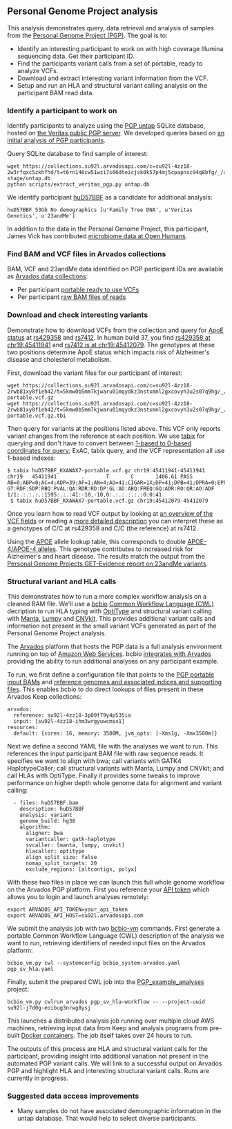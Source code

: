 ## Personal Genome Project analysis

This analysis demonstrates query, data retrieval and analysis of samples from
the [Personal Genome Project (PGP)](http://www.personalgenomes.org/us). The goal
is to:

- Identify an interesting participant to work on with high coverage Illumina
  sequencing data. Get their participant ID.
- Find the participants variant calls from a set of portable, ready to analyze
  VCFs.
- Download and extract interesting variant information from the VCF.
- Setup and run an HLA and structural variant calling analysis on the
  participant BAM read data.

### Identify a participant to work on

Identify participants to analyze using the [PGP untap](https://github.com/abeconnelly/untap)
SQLite database, hosted on [the Veritas public PGP
server](https://collections.su92l.arvadosapi.com/c=2210f7ee07fc1c8b926e5db28eff9635-3284/_/html/index.html?disposition=inline).
We developed queries based on [an initial analysis of PGP participants](https://github.com/swzCuroverse/PGPGraphics).

Query SQLite database to find sample of interest:

    wget https://collections.su92l.arvadosapi.com/c=su92l-4zz18-2w3rfqxc5zkhfhd/t=t6rn146cw51wzi7s66dteicjsk0k57p4mj5cpapnsc94q8bfg/_/arv-stage/untap.db
    python scripts/extract_veritas_pgp.py untap.db

We identify participant [huD57BBF](https://my.pgp-hms.org/profile/huD57BBF) as
a candidate for additional analysis:

    huD57BBF 53Gb No demographics [u'Family Tree DNA', u'Veritas Genetics', u'23andMe']

In addition to the data in the Personal Genome Project, this participant, James
Vick has contributed [microbiome data at Open Humans](https://www.openhumans.org/member/jameslvick/).

### Find BAM and VCF files in Arvados collections

BAM, VCF and 23andMe data identified on PGP participant IDs are available
as [Arvados data
collections](https://workbench.su92l.arvadosapi.com/projects/su92l-j7d0g-nsjiqjm7jne7zgr?#Data_collections):

- Per participant [portable ready to use VCFs](https://workbench.su92l.arvadosapi.com/collections/su92l-4zz18-2rwb81xy8f1eh42)
- Per participant [raw BAM files of reads](https://workbench.su92l.arvadosapi.com/collections/su92l-4zz18-1rqqi0kpkfmfite)

### Download and check interesting variants

Demonstrate how to download VCFs from the collection and query for
[ApoE status](https://www.snpedia.com/index.php/APOE) at
[rs429358](https://www.snpedia.com/index.php/Rs429358)
and [rs7412](https://www.snpedia.com/index.php/Rs7412).
In human build 37, you find [rs429358 at chr19:45411941](http://gnomad.broadinstitute.org/variant/19-45411941-T-C)
and [rs7412 is at chr19:45412079](http://gnomad.broadinstitute.org/variant/19-45412079-C-T).
The genotypes at these two positions determine ApoE
status which impacts risk of Alzheimer's disease and cholesterol metabolism.

First, download the variant files for our participant of interest:

    wget https://collections.su92l.arvadosapi.com/c=su92l-4zz18-2rwb81xy8f1eh42/t=5kmw0b5mm7kjwaru01mqydkz3nstxmnl2gxcovyh3u2s07q9hg/_/huD57BBF_KXAWAX7-portable.vcf.gz
    wget https://collections.su92l.arvadosapi.com/c=su92l-4zz18-2rwb81xy8f1eh42/t=5kmw0b5mm7kjwaru01mqydkz3nstxmnl2gxcovyh3u2s07q9hg/_/huD57BBF_KXAWAX7-portable.vcf.gz.tbi

Then query for variants at the positions listed above. This VCF only reports
variant changes from the reference at each position. We use
[tabix](http://www.htslib.org/doc/tabix.html) for querying and don't have to
convert between [1-based to 0-based coordinates for
query](https://www.biostars.org/p/6373/); ExAC, tabix query, and the VCF
representation all use 1-based indexes:

    $ tabix huD57BBF_KXAWAX7-portable.vcf.gz chr19:45411941-45411941
    chr19   45411941        .       T       C       1406.61 PASS    AB=0;ABP=0;AC=4;ADP=39;AF=1;AN=4;AO=41;CIGAR=1X;DP=41;DPB=41;DPRA=0;EPP=4.33437;EPPR=0;GTI=0;HET=0;HOM=1;LEN=1;MEANALT=1;MQM=60;MQMR=0;NC=0;NS=1;NUMALT=1;ODDS=61.4432;PAIRED=1;PAIREDR=0;PAO=0;PQA=0;PQR=0;PRO=0;QA=1595;QR=0;RO=0;RPP=3.06326;RPPR=0;RUN=1;SAF=25;SAP=7.30028;SAR=16;SF=0,1;SRF=0;SRP=0;SRR=0;TYPE=snp;WT=0        GT:RDF:SDP:RBQ:PVAL:QA:RDR:RD:DP:GL:AD:ABQ:FREQ:GQ:ADR:RO:QR:AO:ADF     1/1:.:.:.:.:1595:.:.:41:-10,-10,0:.:.:.:.:.:0:0:41
     $ tabix huD57BBF_KXAWAX7-portable.vcf.gz chr19:45412079-45412079

Once you learn how to read VCF output by looking at [an overview of
the VCF fields](http://vcftools.sourceforge.net/VCF-poster.pdf) or reading a [more
detailed
description](https://software.broadinstitute.org/gatk/documentation/article.php?id=1268)
you can interpret these as a genotypes of C/C at rs429358 and C/C (the
reference) at rs7412.

Using the [APOE](https://www.snpedia.com/index.php/APOE) allele lookup table,
this corresponds to double [APOE-4/APOE-4
alleles](https://www.snpedia.com/index.php/Gs216). This genotype contributes to increased
risk for Alzheimer's and heart disease. The results match the output from
the [Personal Genome Projects GET-Evidence report on 23andMe variants](https://collections.su92l.arvadosapi.com/collections/ae064afa8f4c83d9386da907d741b385+2096/get-evidence-report.html).

### Structural variant and HLA calls

This demonstrates how to run a more complex workflow analysis on a cleaned BAM
file. We'll use a [bcbio](http://bcb.io/) [Common Workflow
Language (CWL)](http://www.commonwl.org/) decription to run HLA typing with
[OptiType](https://github.com/FRED-2/OptiType) and structural variant calling with
[Manta](https://github.com/Illumina/manta), [Lumpy](https://github.com/arq5x/lumpy-sv)
and [CNVkit](http://cnvkit.readthedocs.io/en/stable/). This provides additional variant
calls and information not present in the small variant VCFs generated as part of
the Personal Genome Project analysis.

The [Arvados](https://arvados.org/) platform that hosts the PGP data is a full
analysis environment running on top of
[Amazon Web Services](https://aws.amazon.com/).
bcbio [integrates with Arvados](http://bcbio-nextgen.readthedocs.io/en/latest/contents/cwl.html#running-bcbio-cwl-on-arvados)
providing the ability to run additional analyses on any participant example.

To run, we first define a configuration file that points to the
[PGP portable input BAMs](https://workbench.su92l.arvadosapi.com/collections/su92l-4zz18-ihm3wrgyuwcmsx1)
and [reference genomes and associated indices and supporting files](https://workbench.su92l.arvadosapi.com/collections/su92l-4zz18-3p00f79y4p535ia).
This enables bcbio to do direct lookups of files present in these Arvados Keep
collections:
```
arvados:
  reference: su92l-4zz18-3p00f79y4p535ia
  input: [su92l-4zz18-ihm3wrgyuwcmsx1]
resources:
  default: {cores: 16, memory: 3500M, jvm_opts: [-Xms1g, -Xmx3500m]}
```
Next we define a second YAML file with the analyses we want to run. This
references the input participant BAM file with raw sequence reads. It
specifies we want to align with bwa; call variants with GATK4 HaplotypeCaller;
call structural variants with Manta, Lumpy and CNVkit; and call HLAs with
OptiType. Finally it provides some tweaks to improve performance on higher depth
whole genome data for alignment and variant calling:
```
  - files: huD57BBF.bam
    description: huD57BBF
    analysis: variant
    genome_build: hg38
    algorithm:
      aligner: bwa
      variantcaller: gatk-haplotype
      svcaller: [manta, lumpy, cnvkit]
      hlacaller: optitype
      align_split_size: false
      nomap_split_targets: 20
      exclude_regions: [altcontigs, polyx]
```
With these two files in place we can launch this full whole genome workflow on
the Arvados PGP platform. First you reference your
[API token](https://workbench.su92l.arvadosapi.com/current_token)
which allows you to login and launch analyses remotely:
```
export ARVADOS_API_TOKEN=your_api_token
export ARVADOS_API_HOST=su92l.arvadosapi.com
```
We submit the analysis job with two
[bcbio-vm](https://github.com/bcbio/bcbio-nextgen-vm) commands.
First generate a portable Common Workflow Language (CWL) description of the
analysis we want to run, retrieving identifiers of needed input files on
the Arvados platform:

    bcbio_vm.py cwl --systemconfig bcbio_system-arvados.yaml pgp_sv_hla.yaml

Finally, submit the prepared CWL job into the
[PGP_example_analyses](https://workbench.su92l.arvadosapi.com/projects/su92l-j7d0g-eoibug3nrwg8ysj)
project:

    bcbio_vm.py cwlrun arvados pgp_sv_hla-workflow -- --project-uuid su92l-j7d0g-eoibug3nrwg8ysj

This launches a distributed analysis job running over multiple cloud AWS
machines, retrieving input data from Keep and analysis programs from pre-built
[Docker containers](https://github.com/bcbio/bcbio_docker). The job itself takes
over 24 hours to run.

The outputs of this process are HLA and structural variant calls for the
participant, providing insight into additional variation not present in the
automated PGP variant calls. We will link to a successful output on Arvados PGP
and highlight HLA and interesting structural variant calls. Runs are currently
in progress.

### Suggested data access improvements

- Many samples do not have associated demongraphic information in the untap
  database. That would help to select diverse participants.

